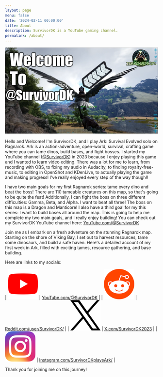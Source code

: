```yaml
---
layout: page
menu: false
date: '2024-02-11 00:00:00'
title: About
description: SurvivorDK is a YouTube gaming channel.
permalink: /about/
---
```


[![Welcome to @SurvivorDK](/assets/img/week-03/Welcome-04-Thumbnail.png)](https://www.youtube.com/@SurvivorDK)

Hello and Welcome! I'm SurvivorDK, and I play Ark: Survival Evolved solo on Ragnarok.  Ark is an action-adventure, open-world, survival, crafting game where you can tame dinos, build bases, and fight bosses.  I started my YouTube channel ([@SurvivorDK](https://www.youtube.com/@SurvivorDK)) in 2023 because I enjoy playing this game and I wanted to learn video editing.  There was a lot for me to learn, from recording with OBS, to fixing my audio in Audacity, to finding royalty-free-music, to editing in OpenShot and KDenLive, to actually playing the game and making progress!  I've really enjoyed every step of the way though!!

I have two main goals for my first Ragnarok series: tame every dino and beat the boss!  There are 110 tameable creatures on this map, so that's going to be quite the feat!  Additionally, I can fight the boss on three different difficulties: Gamma, Beta, and Alpha.  I want to beat all three! The boss on this map is a Dragon and Manticore!  I also have a third goal for my this series: I want to build bases all around the map.  This is going to help me complete my two main goals, and I really enjoy building!  You can check out my SurvivorDK YouTube channel here: [YouTube.com/@SurvivorDK](https://www.youtube.com/@SurvivorDK)

Join me as I embark on a fresh adventure on the stunning Ragnarok map. Starting on the shore of Viking Bay, I set out to harvest resources, tame some dinosaurs, and build a safe haven. Here's a detailed account of my first week in Ark, filled with exciting tames, resource gathering, and base building.

Here are links to my socials:

| [![YouTube Logo](/assets/img/icons/YouTube.png)](https://www.youtube.com/@SurvivorDK) | [YouTube.com/@SurvivorDK](https://www.youtube.com/@SurvivorDK) |
| [![Reddit Logo](/assets/img/icons/Reddit.png)](https://www.reddit.com/user/SurvivorDK/) | [Reddit.com/user/SurvivorDK/](https://www.reddit.com/user/SurvivorDK/) |
| [![X Logo](/assets/img/icons/X.png)](https://x.com/SurvivorDK2023) | [X.com/SurvivorDK2023](https://x.com/SurvivorDK2023) |
| [![Instagram Logo](/assets/img/icons/Instagram.png)](https://www.instagram.com/survivordkplaysark/) | [Instagram.com/SurvivorDKplaysArk/](https://www.instagram.com/survivordkplaysark/) |

Thank you for joining me on this journey!